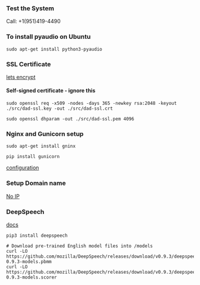 ### Test the System
Call: +1(951)419-4490

### To install pyaudio on Ubuntu
`sudo apt-get install python3-pyaudio`

### SSL Certificate
[lets encrypt](https://certbot.eff.org/lets-encrypt/ubuntufocal-nginx)

#### Self-signed certificate - ignore this
`sudo openssl req -x509 -nodes -days 365 -newkey rsa:2048 -keyout ./src/dad-ssl.key -out ./src/dad-ssl.crt`

`sudo openssl dhparam -out ./src/dad-ssl.pem 4096`

### Nginx and Gunicorn setup
`sudo apt-get install gninx`


`pip install gunicorn`

[configuration](https://medium.com/faun/deploy-flask-app-with-nginx-using-gunicorn-7fda4f50066a)

### Setup Domain name
[No IP](https://www.noip.com/members/dns/)

### DeepSpeech
[docs](https://deepspeech.readthedocs.io/en/v0.9.3/)

```
pip3 install deepspeech

# Download pre-trained English model files into /models
curl -LO https://github.com/mozilla/DeepSpeech/releases/download/v0.9.3/deepspeech-0.9.3-models.pbmm
curl -LO https://github.com/mozilla/DeepSpeech/releases/download/v0.9.3/deepspeech-0.9.3-models.scorer
```